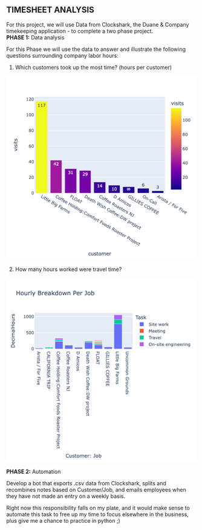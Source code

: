 ## TIMESHEET ANALYSIS
For this project, we will use Data from Clockshark, the Duane & Company timekeeping application - to complete a two phase project.  
**PHASE 1:** Data analysis

For this Phase we will use the data to answer and illustrate the following questions surrounding company labor hours:

   1. Which customers took up the most time? (hours per customer)
    
   ![](newplot-2.png)
    
    
   2. How many hours worked were travel time? 
    
   ![](newplot-3.png)
    
 **PHASE 2:** Automation
 
 Develop a bot that exports .csv data from Clockshark, splits and recombines notes based on Customer/Job, and emails employees when they have not made an entry on a weekly basis.  

 Right now this responsibility falls on my plate, and it would make sense to automate this task to free up my time to focus elsewhere in the business, plus give me a chance to practice in python ;)
    
